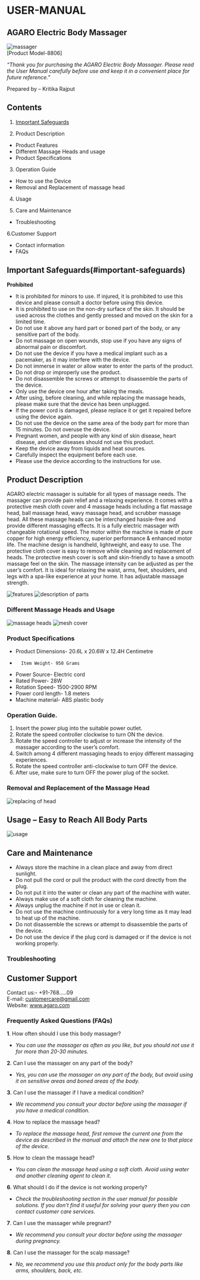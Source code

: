 # USER-MANUAL
## **AGARO Electric Body Massager**
![massager](https://user-images.githubusercontent.com/127011966/228306602-5f416e97-d4e5-422b-ac9b-b8637fc6fb9c.jpg)<br/>
[Product Model-8806]<br/>

*“Thank you for purchasing the AGARO Electric Body Massager. Please read the User Manual carefully before use and keep it in a convenient place for future reference.”*
        
   
  Prepared by – Kritika Rajput
## Contents
1. [Important Safeguards](https://github.com/RajputKritika/USER-MANUAL.md#important-safeguards)

2. Product Description
-	Product Features
-	Different Massage Heads and usage
-	Product Specifications

3. Operation Guide 
-	How to use the Device
-	Removal and Replacement of massage head

4. Usage

5. Care and Maintenance
-	Troubleshooting


6.Customer Support
-	Contact information
-	FAQs

##  Important Safeguards(#important-safeguards)
**Prohibited**<br/>

-	It is prohibited for minors to use. If injured, it is prohibited to use this device and please consult a doctor before using this device.
-	It is prohibited to use on the non-dry surface of the skin. It should be used across the clothes and gently pressed and moved on the skin for a limited time.
-	Do not use it above any hard part or boned part of the body, or any sensitive part of the body.
-	Do not massage on open wounds, stop use if you have any signs of abnormal pain or discomfort.
-	Do not use the device if you have a medical implant such as a pacemaker, as it may interfere with the device.
-	Do not immerse in water or allow water to enter the parts of the product.
-	Do not drop or improperly use the product.
-	Do not disassemble the screws or attempt to disassemble the parts of the device.
-	Only use the device one hour after taking the meals.
-	After using, before cleaning, and while replacing the massage heads, please make sure that the device has been unplugged.
-	If the power cord is damaged, please replace it or get it repaired before using the device again.
-	Do not use the device on the same area of the body part for more than 15 minutes. Do not overuse the device.
-	Pregnant women, and people with any kind of skin disease, heart disease, and other diseases should not use this product.
-	Keep the device away from liquids and heat sources.
-	Carefully inspect the equipment before each use.
-	Please use the device according to the instructions for use.

## Product Description

AGARO electric massager is suitable for all types of massage needs. The massager can provide pain relief and a relaxing experience. It comes with a protective mesh cloth cover and 4 massage heads including a flat massage head, ball massage head, wavy massage head, and scrubber massage head. All these massage heads can be interchanged hassle-free and provide different massaging effects. It is a fully electric massager with changeable rotational speed. The motor within the machine is made of pure copper for high energy efficiency, superior performance & enhanced motor life. The machine design is handheld, lightweight, and easy to use. The protective cloth cover is easy to remove while cleaning and replacement of heads. The protective mesh cover is soft and skin-friendly to have a smooth massage feel on the skin. The massage intensity can be adjusted as per the user’s comfort. It is ideal for relaxing the waist, arms, feet, shoulders, and legs with a spa-like experience at your home. It has adjustable massage strength.

![features](https://user-images.githubusercontent.com/127011966/228494211-6b7387d8-50d5-41cb-bf53-52bfbf8ed652.png)
![description of parts](https://user-images.githubusercontent.com/127011966/228494358-12ebce55-fdd6-4056-abec-bdbf8f01370b.png)

### Different Massage Heads and Usage
![massage heads](https://user-images.githubusercontent.com/127011966/228494894-c9d0db13-1268-4c9f-9d24-ea04b4819bf5.png) 
![mesh cover](https://user-images.githubusercontent.com/127011966/228495049-9e2ab72c-3bc6-4c72-8b78-dc919f4644aa.png)

 
 



### Product Specifications
-	Product Dimensions- 20.6L x 20.6W x 12.4H Centimetre	
-       Item Weight- 950 Grams
-	Power Source- Electric cord
-	Rated Power- 28W
-	Rotation Speed- 1500-2900 RPM
-	Power cord length- 1.8 meters
-	Machine material- ABS plastic body




### Operation Guide.
1.	Insert the power plug into the suitable power outlet.
2.	Rotate the speed controller clockwise to turn ON the device.
3.	Rotate the speed controller to adjust or increase the intensity of the massager according to the user’s comfort.
4.	Switch among 4 different massaging heads to enjoy different massaging experiences.
5.	Rotate the speed controller anti-clockwise to turn OFF the device.
6.	After use, make sure to turn OFF the power plug of the socket.

### Removal and Replacement of the Massage Head
![replacing of head](https://user-images.githubusercontent.com/127011966/228493636-06f67848-3c3f-4ea0-b959-1b2ff1909683.png)

## Usage – Easy to Reach All Body Parts
![usage](https://user-images.githubusercontent.com/127011966/228493902-913a6b7b-1f7f-44cf-a5dd-4d484d6cd4f5.png)


 



  






## Care and Maintenance
-	Always store the machine in a clean place and away from direct sunlight.
-	Do not pull the cord or pull the product with the cord directly from the plug.
-	Do not put it into the water or clean any part of the machine with water.
-	Always make use of a soft cloth for cleaning the machine.
-	Always unplug the machine if not in use or clean it.
-	Do not use the machine continuously for a very long time as it may lead to heat up of the machine.	
-	Do not disassemble the screws or attempt to disassemble the parts of the device.
-	Do not use the device if the plug cord is damaged or if the device is not working properly.


### Troubleshooting
















## Customer Support
Contact us:- +91-768…..09<br/>
E-mail: customercare@gmail.com<br/>
Website: www.agaro.com

### **Frequently Asked Questions (FAQs)**

**1**. How often should I use this body massager?
- *You can use the massager as often as you like, but you should not use it for more than 20-30 minutes.*

**2**. Can I use the massager on any part of the body?
-  *Yes, you can use the massager on any part of the body, but avoid using it on sensitive areas and boned areas of the body.*

**3**. Can I use the massager if I have a medical condition?
- *We recommend you consult your doctor before using the massager if you have a medical condition.*

**4**. How to replace the massage head?
- *To replace the massage head, first remove the current one from the device as described in the manual and attach the new one to that place of the device.*

**5**. How to clean the massage head?
- *You can clean the massage head using a soft cloth. Avoid using water and another cleaning agent to clean it.*

**6**. What should I do if the device is not working properly?
- *Check the troubleshooting section in the user manual for possible solutions. If you don’t find it useful for solving your query then you can contact customer care services.*

**7**. Can I use the massager while pregnant?
- *We recommend you consult your doctor before using the massager during pregnancy.*

**8**. Can I use the massager for the scalp massage?
- *No, we recommend you use this product only for the body parts like arms, shoulders, back, etc.*

















